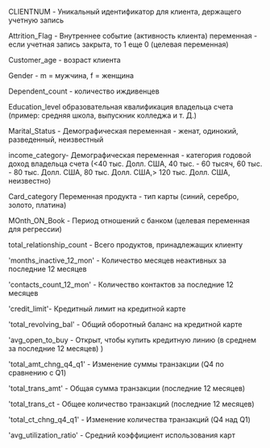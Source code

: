 CLIENTNUM - Уникальный идентификатор для клиента, держащего учетную запись

Attrition_Flag - Внутреннее событие (активность клиента) переменная - если учетная запись закрыта, то 1 еще 0 (целевая переменная)

Customer_age - возраст клиента

Gender - m = мужчина, f = женщина

Dependent_count - количество иждивенцев

Education_level образовательная квалификация владельца счета (пример: средняя школа, выпускник колледжа и т. Д.)

Marital_Status - Демографическая переменная - женат, одинокий, разведенный, неизвестный

income_category- Демографическая переменная - категория годовой доход владельца счета (<40 тыс. Долл. США, 40 тыс. - 60 тысяч, 60 тыс. - 80 тыс. Долл. США, 80 тыс. Долл. США,> 120 тыс. Долл. США, неизвестно)

Card_category Переменная продукта - тип карты (синий, серебро, золото, платина) 

MOnth_ON_Book - Период отношений с банком (целевая переменная для регрессии)

total_relationship_count - Всего продуктов, принадлежащих клиенту

'months_inactive_12_mon' - Количество месяцев неактивных за последние 12 месяцев

'contacts_count_12_mon' - Количество контактов за последние 12 месяцев

'credit_limit'- Кредитный лимит на кредитной карте 

'total_revolving_bal' - Общий оборотный баланс на кредитной карте

'avg_open_to_buy - Открыт, чтобы купить кредитную линию (в среднем за последние 12 месяцев) )

'total_amt_chng_q4_q1' - Изменение суммы транзакции (Q4 по сравнению с Q1) 

'total_trans_amt' - Общая сумма транзакции (последние 12 месяцев)

'total_trans_ct - Общее количество транзакций (последние 12 месяцев) 

'total_ct_chng_q4_q1' - Изменение количества транзакций (Q4 над Q1) 

'avg_utilization_ratio' - Средний коэффициент использования карт 
